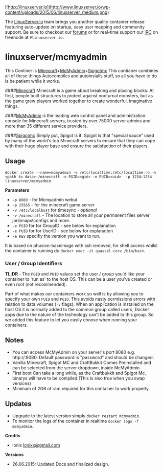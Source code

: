 ![http://linuxserver.io](http://www.linuxserver.io/wp-content/uploads/2015/06/linuxserver_medium.png)

The [LinuxServer.io](http://linuxserver.io) team brings you another quality container release featuring auto-update on startup, easy user mapping and community support. Be sure to checkout our [forums](http://forum.linuxserver.io) or for real-time support our [IRC](http://www.linuxserver.io/index.php/irc/) on freenode at `#linuxserver.io`.

# linuxserver/mcmyadmin

This Continer is [Minecraft](https://minecraft.net/)+[McMyAdmin](https://www.mcmyadmin.com/)+[Spigotmc](http://www.spigotmc.org/) This contianer combines all of these things Autocompiles and autoinstalls stuff, so all you have to do is be patient while it works. 


####[Minecraft](https://minecraft.net/)
Minecraft is a game about breaking and placing blocks. At first, people built structures to protect against nocturnal monsters, but as the game grew players worked together to create wonderful, imaginative things.

####[McMyAdmin](https://www.mcmyadmin.com/)
is the leading web control panel and administration console for Minecraft servers, trusted by over 75000 server admins and more than 35 different service providers.

####[Spigotmc](http://www.spigotmc.org/)
Simply put, Spigot is it. Spigot is that "special sauce" used by many of the world's top Minecraft servers to ensure that they can cope with their huge player base and ensure the satisfaction of their players.

## Usage

```
docker create --name=mcmyadmin -v /etc/localtime:/etc/localtime:ro -v <path to data>:/minecraft -e PGID=<gid> -e PUID=<uid>  -p 1234:1234 linuxserver/mcmyadmin
```

**Parameters**

* `-p 8080` - for Mcmyadmin webui
* `-p 25565` - for the minecraft game server
* `-v /etc/localhost` for timesync - *optional*
* `-v /minecraft` - The location to store all your permanent files server jars\maps\configs and more. 
* `-e PGID` for for GroupID - see below for explanation
* `-e PUID` for for UserID - see below for explanation
* `-e REV` specifiy the version you want to run. 


It is based on phusion-baseimage with ssh removed, for shell access whilst the container is running do `docker exec -it quassel-core /bin/bash`.

### User / Group Identifiers

**TL;DR** - The `PGID` and `PUID` values set the user / group you'd like your container to 'run as' to the host OS. This can be a user you've created or even root (not recommended).

Part of what makes our containers work so well is by allowing you to specify your own `PUID` and `PGID`. This avoids nasty permissions errors with relation to data volumes (`-v` flags). When an application is installed on the host OS it is normally added to the common group called users, Docker apps due to the nature of the technology can't be added to this group. So we added this feature to let you easily choose when running your containers.

## Notes

* You can access McMyAdmin on your server's port 8080 e.g. http://<ip>:8080. Default password is "password" and should be changed.
* Vanilla Minecraft, Spigot MC and CraftBukkit Comes Preinstalled and can be selected from the server dropdown, inside McMyAdmin
* First boot Can take a long while, as the Craftbukkit and Spigot Mc, binarys will have to be compiled (This is also true when you swap versions)
* Minimum of 2GB of ram required for this container to work properly.


## Updates

* Upgrade to the latest version simply `docker restart mcmyadmin`.
* To monitor the logs of the container in realtime `docker logs -f mcmyadmin`.


**Credits**

* lonix <lonixx@gmail.com>


**Versions**


* 26.06.2015: Updated Docs and finalized design.